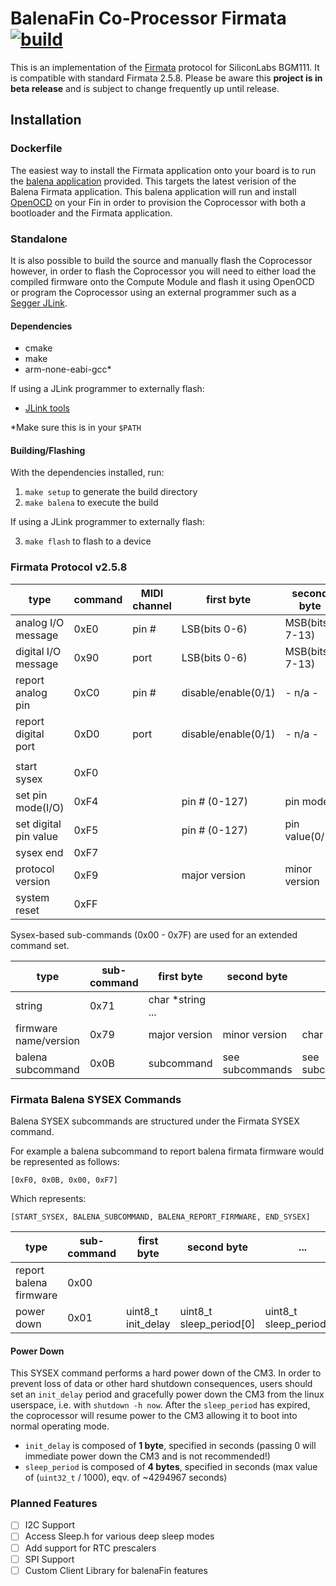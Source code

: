 # BalenaFin Co-Processor Firmata [![build](https://img.shields.io/badge/release-beta-brightgreen.svg)]()

This is an implementation of the [Firmata](https://github.com/firmata/protocol) protocol for SiliconLabs BGM111. It is compatible with standard Firmata 2.5.8. Please be aware this **project is in beta release** and is subject to change frequently up until release.

## Installation

### Dockerfile

The easiest way to install the Firmata application onto your board is to run the [balena application](https://github.com/balena-io-playground/balena-fin-firmata-flash) provided. This targets the latest verision of the Balena Firmata application. This balena application will run and install [OpenOCD](http://openocd.org/) on your Fin in order to provision the Coprocessor with both a bootloader and the Firmata application.

### Standalone

It is also possible to build the source and manually flash the Coprocessor however, in order to flash the Coprocessor you will need to either load the compiled firmware onto the Compute Module and flash it using OpenOCD or program the Coprocessor using an external programmer such as a [Segger JLink](https://www.segger.com/products/debug-probes/j-link/).

#### Dependencies

- cmake
- make
- arm-none-eabi-gcc*

If using a JLink programmer to externally flash:

- [JLink tools](https://www.segger.com/jlink-software.html)

*Make sure this is in your `$PATH`

#### Building/Flashing

With the dependencies installed, run:

1. `make setup` to generate the build directory
2. `make balena` to execute the build

If using a JLink programmer to externally flash:

3. `make flash` to flash to a device

### Firmata Protocol v2.5.8

| type                  | command | MIDI channel | first byte          | second byte     | support              |
| --------------------- | ------- | ------------ | ------------------- | --------------- | -------------------- |
| analog I/O message    | 0xE0    | pin #        | LSB(bits 0-6)       | MSB(bits 7-13)  |          ✅          |
| digital I/O message   | 0x90    | port         | LSB(bits 0-6)       | MSB(bits 7-13)  |          ✅          |
| report analog pin     | 0xC0    | pin #        | disable/enable(0/1) | - n/a -         |          ✅          |
| report digital port   | 0xD0    | port         | disable/enable(0/1) | - n/a -         |          ✅          |
|                       |         |              |                     |                 |                      |
| start sysex           | 0xF0    |              |                     |                 |          ✅          |
| set pin mode(I/O)     | 0xF4    |              | pin # (0-127)       | pin mode        |          ✅          |
| set digital pin value | 0xF5    |              | pin # (0-127)       | pin value(0/1)  |          ✅          |
| sysex end             | 0xF7    |              |                     |                 |          ✅          |
| protocol version      | 0xF9    |              | major version       | minor version   |          ✅          |
| system reset          | 0xFF    |              |                     |                 |          ✅          |

Sysex-based sub-commands (0x00 - 0x7F) are used for an extended command set.

| type                  | sub-command | first byte       | second byte     | ...             | support             |
| --------------------- | -------     | ---------------  | --------------- | --------------- | --------------------|
| string                | 0x71        | char *string ... |                 |                 |          ✅          |
| firmware name/version | 0x79        | major version    | minor version   | char *name ...  |          ✅          |
| balena subcommand     | 0x0B        | subcommand       | see subcommands | see subcommands |          ✅          |

### Firmata Balena SYSEX Commands

Balena SYSEX subcommands are structured under the Firmata SYSEX command. 

For example a balena subcommand to report balena firmata firmware would be represented as follows:

`[0xF0, 0x0B, 0x00, 0xF7]`

Which represents:

`[START_SYSEX, BALENA_SUBCOMMAND, BALENA_REPORT_FIRMWARE, END_SYSEX]`

| type                   | sub-command | first byte         | second byte             | ...                     | support |
| ---------------------- | ----------- | ------------------ | ----------------------- | ----------------------- | ------- |
| report balena firmware | 0x00        |                    |                         |                         |  ✅     |
| power down             | 0x01        | uint8_t init_delay | uint8_t sleep_period[0] | uint8_t sleep_period[3] |  ✅     |

#### Power Down

This SYSEX command performs a hard power down of the CM3. In order to prevent loss of data or other hard shutdown consequences, users should set an `init_delay` period and gracefully power down the CM3 from the linux userspace, i.e. with `shutdown -h now`. After the `sleep_period` has expired, the coprocessor will resume power to the CM3 allowing it to boot into normal operating mode.

- `init_delay` is composed of **1 byte**, specified in seconds (passing 0 will immediate power down the CM3 and is not recommended!)
- `sleep_period` is composed of **4 bytes**, specified in seconds (max value of (`uint32_t` / 1000), eqv. of ~4294967 seconds)

### Planned Features

- [ ] I2C Support
- [ ] Access Sleep.h for various deep sleep modes
- [ ] Add support for RTC prescalers
- [ ] SPI Support
- [ ] Custom Client Library for balenaFin features
